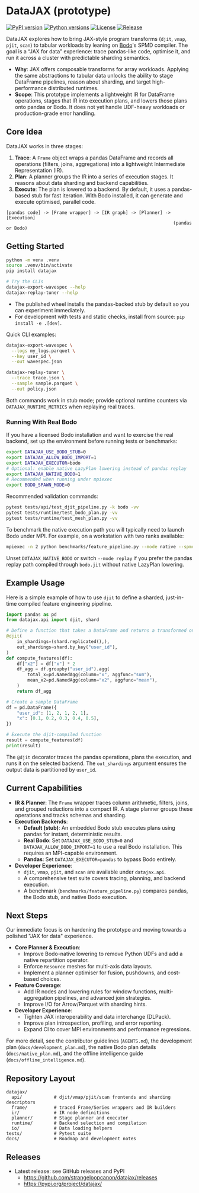 # DataJAX (prototype)

[![PyPI version](https://img.shields.io/pypi/v/datajax.svg)](https://pypi.org/project/datajax/)
[![Python versions](https://img.shields.io/pypi/pyversions/datajax.svg)](https://pypi.org/project/datajax/)
[![License](https://img.shields.io/pypi/l/datajax.svg)](https://pypi.org/project/datajax/)
[![Release](https://img.shields.io/github/v/release/strangeloopcanon/datajax)](https://github.com/strangeloopcanon/datajax/releases)

DataJAX explores how to bring JAX-style program transforms (`djit`, `vmap`, `pjit`, `scan`) to tabular workloads by leaning on [Bodo](https://github.com/bodo-ai/Bodo)'s SPMD compiler. The goal is a “JAX for data” experience: trace pandas-like code, optimise it, and run it across a cluster with predictable sharding semantics.

- **Why**: JAX offers composable transforms for array workloads. Applying the same abstractions to tabular data unlocks the ability to stage DataFrame pipelines, reason about sharding, and target high-performance distributed runtimes.
- **Scope**: This prototype implements a lightweight IR for DataFrame operations, stages that IR into execution plans, and lowers those plans onto pandas or Bodo. It does not yet handle UDF-heavy workloads or production-grade error handling.

## Core Idea

DataJAX works in three stages:

1.  **Trace**: A `Frame` object wraps a pandas DataFrame and records all operations (filters, joins, aggregations) into a lightweight Intermediate Representation (IR).
2.  **Plan**: A planner groups the IR into a series of execution stages. It reasons about data sharding and backend capabilities.
3.  **Execute**: The plan is lowered to a backend. By default, it uses a pandas-based stub for fast iteration. With Bodo installed, it can generate and execute optimised, parallel code.

```
[pandas code] -> [Frame wrapper] -> [IR graph] -> [Planner] -> [Execution]
                                                               (pandas or Bodo)
```

## Getting Started

```bash
python -m venv .venv
source .venv/bin/activate
pip install datajax

# Try the CLIs
datajax-export-wavespec --help
datajax-replay-tuner --help
```

- The published wheel installs the pandas-backed stub by default so you can experiment immediately.
- For development with tests and static checks, install from source: `pip install -e .[dev]`.

Quick CLI examples:

```bash
datajax-export-wavespec \
  --logs my_logs.parquet \
  --key user_id \
  --out wavespec.json

datajax-replay-tuner \
  --trace trace.json \
  --sample sample.parquet \
  --out policy.json
```

Both commands work in stub mode; provide optional runtime counters via `DATAJAX_RUNTIME_METRICS` when replaying real traces.

### Running With Real Bodo

If you have a licensed Bodo installation and want to exercise the real backend, set up the
environment before running tests or benchmarks:

```bash
export DATAJAX_USE_BODO_STUB=0
export DATAJAX_ALLOW_BODO_IMPORT=1
export DATAJAX_EXECUTOR=bodo
# Optional: enable native LazyPlan lowering instead of pandas replay
export DATAJAX_NATIVE_BODO=1
# Recommended when running under mpiexec
export BODO_SPAWN_MODE=0
```

Recommended validation commands:

```bash
pytest tests/api/test_djit_pipeline.py -k bodo -vv
pytest tests/runtime/test_bodo_plan.py -vv
pytest tests/runtime/test_mesh_plan.py -vv
```

To benchmark the native execution path you will typically need to launch Bodo under MPI. For
example, on a workstation with two ranks available:

```bash
mpiexec -n 2 python benchmarks/feature_pipeline.py --mode native --spmd
```

Unset `DATAJAX_NATIVE_BODO` or switch `--mode replay` if you prefer the pandas replay path compiled
through `bodo.jit` without native LazyPlan lowering.

## Example Usage

Here is a simple example of how to use `djit` to define a sharded, just-in-time compiled feature engineering pipeline.

```python
import pandas as pd
from datajax.api import djit, shard

# Define a function that takes a DataFrame and returns a transformed one
@djit(
    in_shardings=(shard.replicated(),),
    out_shardings=shard.by_key("user_id"),
)
def compute_features(df):
    df["x2"] = df["x"] * 2
    df_agg = df.groupby("user_id").agg(
        total_x=pd.NamedAgg(column="x", aggfunc="sum"),
        mean_x2=pd.NamedAgg(column="x2", aggfunc="mean"),
    )
    return df_agg

# Create a sample DataFrame
df = pd.DataFrame({
    "user_id": [1, 2, 1, 2, 1],
    "x": [0.1, 0.2, 0.3, 0.4, 0.5],
})

# Execute the djit-compiled function
result = compute_features(df)
print(result)
```

The `@djit` decorator traces the pandas operations, plans the execution, and runs it on the selected backend. The `out_shardings` argument ensures the output data is partitioned by `user_id`.

## Current Capabilities

- **IR & Planner**: The `Frame` wrapper traces column arithmetic, filters, joins, and grouped reductions into a compact IR. A stage planner groups these operations and tracks schemas and sharding.
- **Execution Backends**:
    - **Default (stub)**: An embedded Bodo stub executes plans using pandas for instant, deterministic results.
    - **Real Bodo**: Set `DATAJAX_USE_BODO_STUB=0` and `DATAJAX_ALLOW_BODO_IMPORT=1` to use a real Bodo installation. This requires an MPI-capable environment.
    - **Pandas**: Set `DATAJAX_EXECUTOR=pandas` to bypass Bodo entirely.
- **Developer Experience**:
    - `djit`, `vmap`, `pjit`, and `scan` are available under `datajax.api`.
    - A comprehensive test suite covers tracing, planning, and backend execution.
    - A benchmark (`benchmarks/feature_pipeline.py`) compares pandas, the Bodo stub, and native Bodo execution.

## Next Steps

Our immediate focus is on hardening the prototype and moving towards a polished "JAX for data" experience.

- **Core Planner & Execution**:
    - Improve Bodo-native lowering to remove Python UDFs and add a native repartition operator.
    - Enforce `Resource` meshes for multi-axis data layouts.
    - Implement a planner optimiser for fusion, pushdowns, and cost-based choices.
- **Feature Coverage**:
    - Add IR nodes and lowering rules for window functions, multi-aggregation pipelines, and advanced join strategies.
    - Improve I/O for Arrow/Parquet with sharding hints.
- **Developer Experience**:
    - Tighten JAX interoperability and data interchange (DLPack).
    - Improve plan introspection, profiling, and error reporting.
    - Expand CI to cover MPI environments and performance regressions.

For more detail, see the contributor guidelines (`AGENTS.md`), the development plan (`docs/development_plan.md`), the native Bodo plan details (`docs/native_plan.md`), and the offline intelligence guide (`docs/offline_intelligence.md`).

## Repository Layout

```
datajax/
  api/            # djit/vmap/pjit/scan frontends and sharding descriptors
  frame/          # traced Frame/Series wrappers and IR builders
  ir/             # IR node definitions
  planner/        # Stage planner and executor
  runtime/        # Backend selection and compilation
  io/             # Data loading helpers
tests/            # Pytest suite
docs/             # Roadmap and development notes
```

## Releases

- Latest release: see GitHub releases and PyPI
  - https://github.com/strangeloopcanon/datajax/releases
  - https://pypi.org/project/datajax/

